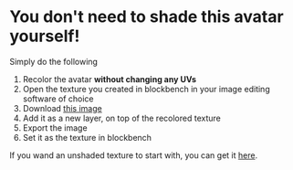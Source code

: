 # You don't need to shade this avatar yourself!

Simply do the following

1. Recolor the avatar **without changing any UVs**
1. Open the texture you created in blockbench in your image editing software of choice
1. Download [this image](/images/shading.png)
1. Add it as a new layer, on top of the recolored texture
1. Export the image
1. Set it as the texture in blockbench

If you wand an unshaded texture to start with, you can get it [here](/images/albedo.png).

